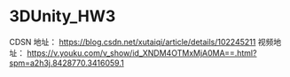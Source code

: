 # 3DUnity_HW3
CDSN 地址：
https://blog.csdn.net/xutaiqi/article/details/102245211
视频地址：
https://v.youku.com/v_show/id_XNDM4OTMxMjA0MA==.html?spm=a2h3j.8428770.3416059.1

